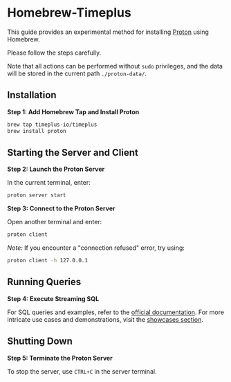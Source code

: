 

# Homebrew-Timeplus

This guide provides an experimental method for installing [Proton](https://github.com/timeplus-io/proton/) using Homebrew.

Please follow the steps carefully.

Note that all actions can be performed without `sudo` privileges, and the data will be stored in the current path `./proton-data/`.

## Installation

**Step 1: Add Homebrew Tap and Install Proton**

```bash
brew tap timeplus-io/timeplus
brew install proton
```

## Starting the Server and Client

**Step 2: Launch the Proton Server**

In the current terminal, enter:

```bash
proton server start
```

**Step 3: Connect to the Proton Server**

Open another terminal and enter:

```bash
proton client
```

*Note:* If you encounter a "connection refused" error, try using:

```bash
proton client -h 127.0.0.1
```

## Running Queries

**Step 4: Execute Streaming SQL**

For SQL queries and examples, refer to the [official documentation](https://docs.timeplus.com/). For more intricate use cases and demonstrations, visit the [showcases section](https://docs.timeplus.com/showcases).

## Shutting Down

**Step 5: Terminate the Proton Server**

To stop the server, use `CTRL+C` in the server terminal.
